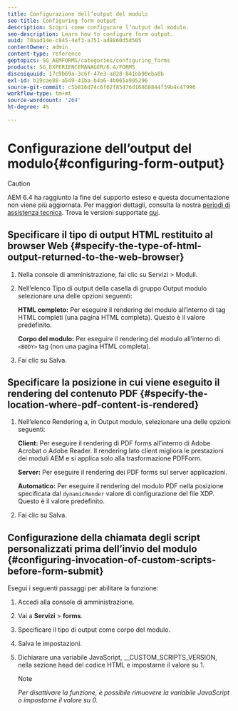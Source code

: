 ```yaml
---
title: Configurazione dell’output del modulo
seo-title: Configuring form output
description: Scopri come configurare l’output del modulo.
seo-description: Learn how to configure form output.
uuid: 70aad14e-c845-4ef3-a751-ad8860d5d505
contentOwner: admin
content-type: reference
geptopics: SG_AEMFORMS/categories/configuring_forms
products: SG_EXPERIENCEMANAGER/6.4/FORMS
discoiquuid: 17c9b69a-3c6f-47e3-a828-841bb90eba8b
exl-id: b19cae88-a549-41ba-b4a6-4b065a995296
source-git-commit: c5b816d74c6f02f85476d16868844f39b4c47996
workflow-type: tm+mt
source-wordcount: '264'
ht-degree: 4%

---
```


# Configurazione dell’output del modulo{#configuring-form-output}

>[!CAUTION]
>
>AEM 6.4 ha raggiunto la fine del supporto esteso e questa documentazione non viene più aggiornata. Per maggiori dettagli, consulta la nostra [periodi di assistenza tecnica](https://helpx.adobe.com/it/support/programs/eol-matrix.html). Trova le versioni supportate [qui](https://experienceleague.adobe.com/docs/).

## Specificare il tipo di output HTML restituito al browser Web {#specify-the-type-of-html-output-returned-to-the-web-browser}

1. Nella console di amministrazione, fai clic su Servizi > Moduli.
1. Nell’elenco Tipo di output della casella di gruppo Output modulo selezionare una delle opzioni seguenti:

   **HTML completo:** Per eseguire il rendering del modulo all’interno di tag HTML completi (una pagina HTML completa). Questo è il valore predefinito.

   **Corpo del modulo:** Per eseguire il rendering del modulo all’interno di `<BODY>` tag (non una pagina HTML completa).

1. Fai clic su Salva.

## Specificare la posizione in cui viene eseguito il rendering del contenuto PDF {#specify-the-location-where-pdf-content-is-rendered}

1. Nell’elenco Rendering a, in Output modulo, selezionare una delle opzioni seguenti:

   **Client:** Per eseguire il rendering di PDF forms all’interno di Adobe Acrobat o Adobe Reader. Il rendering lato client migliora le prestazioni dei moduli AEM e si applica solo alla trasformazione PDFForm.

   **Server:** Per eseguire il rendering dei PDF forms sul server applicazioni.

   **Automatico:** Per eseguire il rendering del modulo PDF nella posizione specificata dal `dynamicRender` valore di configurazione del file XDP. Questo è il valore predefinito.

1. Fai clic su Salva.

## Configurazione della chiamata degli script personalizzati prima dell’invio del modulo {#configuring-invocation-of-custom-scripts-before-form-submit}

Esegui i seguenti passaggi per abilitare la funzione:

1. Accedi alla console di amministrazione.
1. Vai a **Servizi** > **forms**.
1. Specificare il tipo di output come corpo del modulo.
1. Salva le impostazioni.
1. Dichiarare una variabile JavaScript, __CUSTOM_SCRIPTS_VERSION, nella sezione head del codice HTML e impostarne il valore su 1.

   >[!NOTE]
   >
   >*Per disattivare la funzione, è possibile rimuovere la variabile JavaScript o impostarne il valore su 0.*
